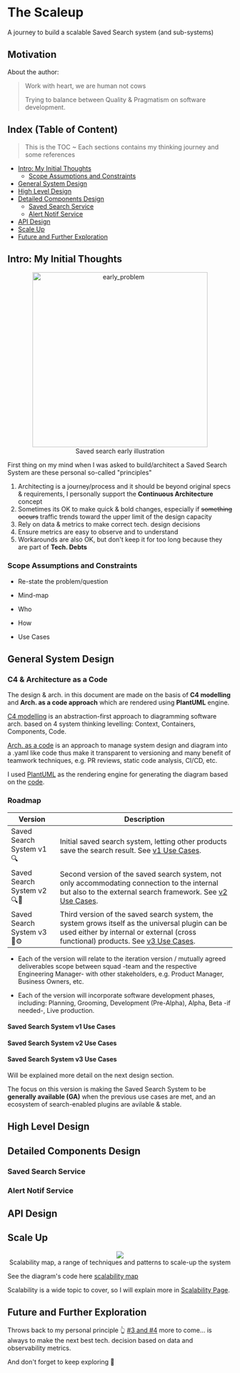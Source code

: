 # The Scaleup
A journey to build a scalable Saved Search system (and sub-systems)

## Motivation
About the author:
> Work with heart, we are human not cows 
> 
> Trying to balance between Quality & Pragmatism on software development.

## Index (Table of Content)
> This is the TOC ~ 
> Each sections contains my thinking journey and some references

* [Intro: My Initial Thoughts](#intro-my-initial-thoughts)
    * [Scope Assumptions and Constraints](#scope-assumptions-and-constraints)
* [General System Design](#general-system-design)
* [High Level Design](#high-level-design)
* [Detailed Components Design](#detailed-components-design)
    * [Saved Search Service](#saved-search-service)
    * [Alert Notif Service](#alert-notif-service)
* [API Design](#api-design)
* [Scale Up](#scale-up)
* [Future and Further Exploration](#future-and-further-exploration)

## Intro: My Initial Thoughts
<p align="center">
<img width="392" alt="early_problem" src="https://user-images.githubusercontent.com/74530990/126313113-120293ec-9ea2-4c54-ad97-e29123c6b2b2.png">
<br/>
Saved search early illustration
</p>
First thing on my mind when I was asked to build/architect a Saved Search System are these personal so-called "principles"

1. Architecting is a journey/process and it should be beyond original specs & requirements, I personally support the **Continuous Architecture** concept
2. Sometimes its OK to make quick & bold changes, especially if ~~something occurs~~ traffic trends toward the upper limit of the design capacity
3. Rely on data & metrics to make correct tech. design decisions
4. Ensure metrics are easy to observe and to understand
5. Workarounds are also OK, but don't keep it for too long because they are part of **Tech. Debts**

### Scope Assumptions and Constraints

* Re-state the problem/question

* Mind-map

* Who

* How

* Use Cases

## General System Design

### C4 & Architecture as a Code
The design & arch. in this document are made on the basis of **C4 modelling** and **Arch. as a code approach** which are rendered using **PlantUML** engine.

[C4 modelling](https://c4model.com/#CoreDiagrams) is an abstraction-first approach to diagramming software arch. based on 4 system thinking levelling: Context, Containers, Components, Code.

[Arch. as a code](https://github.com/trilogy-group/arch-as-code) is an approach to manage system design and diagram into a .yaml like code thus make it transparent to versioning and many benefit of teamwork techniques, e.g. PR reviews, static code analysis, CI/CD, etc.

I used [PlantUML](https://plantuml.com/) as the rendering engine for generating the diagram based on the [code](figures/). 
### Roadmap
| Version                | Description                                                                                    |
|------------------------|------------------------------------------------------------------------------------------------|
| Saved Search System v1 :mag: | Initial saved search system, letting other products save the search result. See [v1 Use Cases](#saved-search-system-v1-use-cases).  |
| Saved Search System v2 :mag::satellite: | Second version of the saved search system, not only accommodating connection to the internal but also to the external search framework. See [v2 Use Cases](#saved-search-system-v2-use-cases).                                                                                                 |
| Saved Search System v3 :satellite::gear:                        | Third version of the saved search system, the system grows itself as the universal plugin can be used either by internal or external (cross functional) products. See [v3 Use Cases](#saved-search-system-v3-use-cases).                                                                                              |

* Each of the version will relate to the iteration version / mutually agreed deliverables scope between squad -team and the respective Engineering Manager- with other stakeholders, e.g. Product Manager, Business Owners, etc.

* Each of the version will incorporate software development phases, including: Planning, Grooming, Development (Pre-Alpha), Alpha, Beta -if needed-, Live production. 

#### Saved Search System v1 Use Cases

#### Saved Search System v2 Use Cases

#### Saved Search System v3 Use Cases
Will be explained more detail on the next design section.

The focus on this version is making the Saved Search System to be **generally available (GA)** when the previous use cases are met, and an ecosystem of search-enabled plugins are avilable & stable.

## High Level Design

## Detailed Components Design

### Saved Search Service

### Alert Notif Service

## API Design

## Scale Up
<p align="center">
    <img src="https://user-images.githubusercontent.com/74530990/126078027-4ff93bb7-ee28-418a-b2cc-f205e59f4e8e.png"/>
    <br/>
    Scalability map, a range of techniques and patterns to scale-up the system
</p>

See the diagram's code here [scalability map](figures/scalability-map.puml)

Scalability is a wide topic to cover, so I will explain more in [Scalability Page](scalability/README.md).

## Future and Further Exploration

Throws back to my personal principle :point_up_2: [#3 and #4](#intro-my-initial-thoughts) 
more to come... is always to make the next best tech. decision based on data and observability metrics.

And don't forget to keep exploring :punch: